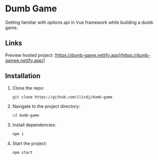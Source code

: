 # Dumb Game

Getting familiar with options api in Vue framework while building a dumb game.

## Links

Preview hosted project: [https://dumb-game.netlify.app](https://dumb-gamee.netlify.app/)

## Installation

1. Clone the repo:
   ```bash
   git clone https://github.com/ilicdj/dumb-game
   ```
2. Navigate to the project directory:
   ```bash
   cd dumb-game
   ```
3. Install dependencies:
   ```bash
   npm i
   ```
4. Start the project:
   ```bash
   npm start
   ```   
